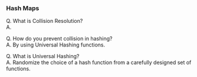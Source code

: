 ### Hash Maps

Q. What is Collision Resolution?    
A.    

Q. How do you prevent collision in hashing?     
A. By using Universal Hashing functions.    

Q. What is Universal Hashing?   
A. Randomize the choice of a hash function from a carefully designed set of functions.    
